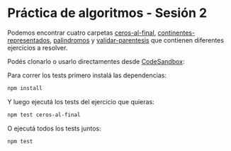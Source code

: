 # Práctica de algoritmos - Sesión 2

Podemos encontrar cuatro carpetas [ceros-al-final](./ceros-al-final), [continentes-representados](./continentes-representados), [palindromos](./palindromos) y [validar-parentesis](./validar-parentesis) que contienen diferentes ejercicios a resolver.

Podés clonarlo o usarlo directamentes desde [CodeSandbox](https://codesandbox.io/p/sandbox/github/goncy/interview-challenges/tree/main/ejercicios-algoritmos/sesion-2):

Para correr los tests primero instalá las dependencias:

```bash
npm install
```

Y luego ejecutá los tests del ejercicio que quieras:

```bash
npm test ceros-al-final
```

O ejecutá todos los tests juntos:

```bash
npm test
```